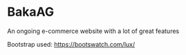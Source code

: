 # BakaAG
An ongoing e-commerce website with a lot of great features


Bootstrap used: https://bootswatch.com/lux/
